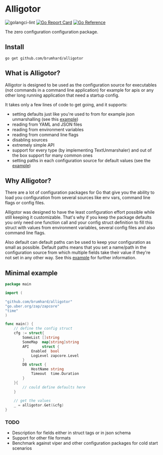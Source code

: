 # Alligotor

![golangci-lint](https://github.com/brumhard/alligotor/workflows/golangci-lint/badge.svg)
[![Go Report Card](https://goreportcard.com/badge/github.com/brumhard/alligotor)](https://goreportcard.com/report/github.com/brumhard/alligotor)
[![Go Reference](https://pkg.go.dev/badge/github.com/brumhard/alligotor.svg)](https://pkg.go.dev/github.com/brumhard/alligotor)


The zero configuration configuration package.

## Install

```shell script
go get github.com/brumhard/alligotor
```

## What is Alligotor?

Alligotor is designed to be used as the configuration source for executables (not commands in a command line application)
for example for apis or any other long running application that need a startup config.

It takes only a few lines of code to get going, and it supports:

- setting defaults just like you're used to from for example json unmarshalling (see this [example](example_defaults_test.go))
- reading from YAML and JSON files
- reading from environment variables
- reading from command line flags
- disabling sources
- extremely simple API
- support for every type (by implementing TextUnmarshaler) and out of the box support for many common ones
- setting paths in each configuration source for default values (see the [example](example_struct_tags_test.go))

## Why Alligotor?

There are a lot of configuration packages for Go that give you the ability to load you configuration from
several sources like env vars, command line flags or config files.

Alligotor was designed to have the least configuration effort possible while still keeping it customizable.
That's why if you keep the package defaults you only need one function call and your config struct definition
to fill this struct with values from environment variables, several config files and also command line flags.

Also default can default paths can be used to keep your configuration as small as possible.
Default paths means that you set a name/path in the configuration source from which multiple fields take their
value if they're not set in any other way.
See this [example](example_struct_tags_test.go) for further information. 

## Minimal example

```Go
package main

import (

"github.com/brumhard/alligotor"
"go.uber.org/zap/zapcore"
"time"
)

func main() {
    // define the config struct
    cfg := struct{
        SomeList []string
        SomeMap  map[string]string
        API      struct {
            Enabled  bool
            LogLevel zapcore.Level
        }
        DB struct {
            HostName string
            Timeout  time.Duration
        }
    }{
        // could define defaults here
    }
    
    // get the values
    _ = alligotor.Get(&cfg)
}
```

### TODO

- Description for fields either in struct tags or in json schema
- Support for other file formats
- Benchmark against viper and other configuration packages for cold start scenarios